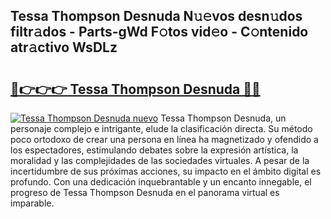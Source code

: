 ## Tessa Thompson Desnuda N𝚞𝚎vos desn𝚞dos filtr𝚊dos - Parts-gWd F𝚘tos vid𝚎o - C𝚘ntenido atr𝚊ctivo WsDLz

# <h2><a href="http://mb0ef0.tromn.icu/?c=Tessa+Thompson+Desnuda">🔗👉👉👉 Tessa Thompson Desnuda 🔗🔗</a></h2>

[![Tessa Thompson Desnuda nuevo](https://i.imgur.com/pEAQMta.gif)](http://mb0ef0.tromn.icu/?c=Tessa+Thompson+Desnuda)
Tessa Thompson Desnuda, un personaje complejo e intrigante, elude la clasificación directa. Su método poco ortodoxo de crear una persona en línea ha magnetizado y ofendido a los espectadores, estimulando debates sobre la expresión artística, la moralidad y las complejidades de las sociedades virtuales. A pesar de la incertidumbre de sus próximas acciones, su impacto en el ámbito digital es profundo. Con una dedicación inquebrantable y un encanto innegable, el progreso de Tessa Thompson Desnuda en el panorama virtual es imparable.
